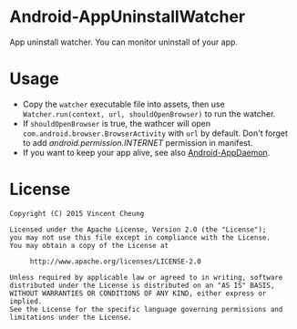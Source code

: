 Android-AppUninstallWatcher
===========================
App uninstall watcher. You can monitor uninstall of your app.

Usage
=====
* Copy the `watcher` executable file into assets, then use `Watcher.run(context, url, shouldOpenBrowser)` to run the watcher.
* If `shouldOpenBrowser` is true, the wathcer will open `com.android.browser.BrowserActivity` with `url` by default. Don't forget to add *android.permission.INTERNET* permission in manifest.
* If you want to keep your app alive, see also [Android-AppDaemon][1].

License
=======

    Copyright (C) 2015 Vincent Cheung

    Licensed under the Apache License, Version 2.0 (the "License");
    you may not use this file except in compliance with the License.
    You may obtain a copy of the License at

         http://www.apache.org/licenses/LICENSE-2.0

    Unless required by applicable law or agreed to in writing, software
    distributed under the License is distributed on an "AS IS" BASIS,
    WITHOUT WARRANTIES OR CONDITIONS OF ANY KIND, either express or implied.
    See the License for the specific language governing permissions and
    limitations under the License.

[1]: https://github.com/Coolerfall/Android-AppDaemon